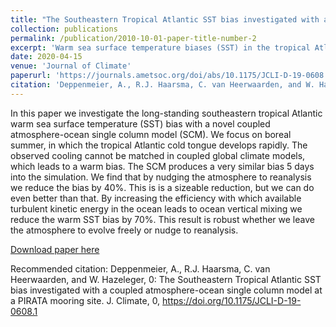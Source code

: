 ```yaml
---
title: "The Southeastern Tropical Atlantic SST bias investigated with a coupled atmosphere-ocean single column model at a PIRATA mooring site"
collection: publications
permalink: /publication/2010-10-01-paper-title-number-2
excerpt: 'Warm sea surface temperature biases (SST) in the tropical Atlantic form a longstanding problem in coupled general circulation models (CGCMs). Considerable efforts to understand the origins of these biases and alleviate them have been undertaken, but state-of-the-art CGCMs still suffer from biases very similar to those of the generation of models before. In this study, we use a powerful combination of in-situ moored buoy observations and a new coupled ocean-atmosphere single column model (SCM) with identical parameterization as a three dimensional CGCM to investigate the SST bias. We place the SCM at the location of a PIRATA mooring in the southeastern tropical Atlantic, where large SST biases occur in CGCMs. The SCM version of the state-of-the-art coupled GCM EC-Earth performs well for the first five days of the simulation. Then, it develops an SST bias very similar to that of its three dimensional counterpart. Through a series of sensitivity experiments we demonstrate that the SST bias can be reduced by 70 %. We achieve this result by enhancing the turbulent vertical ocean mixing efficiency in the ocean parameterization scheme. The under-representation of vertical mixing in three dimensional CGCMs is a candidate for causing the warm SST bias. We further show that surface shortwave radiation does not cause the SST bias at the location of the PIRATA mooring. Rather, a warm atmospheric near-surface temperature bias and a wet moisture bias contribute to it. Strongly nudging the atmosphere to profiles from reanalysis data reduces the SST bias by 40 %.'
date: 2020-04-15
venue: 'Journal of Climate'
paperurl: 'https://journals.ametsoc.org/doi/abs/10.1175/JCLI-D-19-0608.1'
citation: 'Deppenmeier, A., R.J. Haarsma, C. van Heerwaarden, and W. Hazeleger, 0: The Southeastern Tropical Atlantic SST bias investigated with a coupled atmosphere-ocean single column model at a PIRATA mooring site. J. Climate, 0, https://doi.org/10.1175/JCLI-D-19-0608.1'
---
```

In this paper we investigate the long-standing southeastern tropical Atlantic warm sea surface temperature (SST) bias with a novel coupled atmosphere-ocean single column model (SCM). We focus on boreal summer, in which the tropical Atlantic cold tongue develops rapidly. The observed cooling cannot be matched in coupled global climate models, which leads to a warm bias. The SCM produces a very similar bias 5 days into the simulation. We find that by nudging the atmosphere to reanalysis we reduce the bias by 40%. This is is a sizeable reduction, but we can do even better than that. By increasing the efficiency with which available turbulent kinetic energy in the ocean leads to ocean vertical mixing we reduce the warm SST bias by 70%. This result is robust whether we leave the atmosphere to evolve freely or nudge to reanalysis. 

[Download paper here](http://academicpages.github.io/files/DeppenmeierSCMMixing.pdf)

Recommended citation: Deppenmeier, A., R.J. Haarsma, C. van Heerwaarden, and W. Hazeleger, 0: The Southeastern Tropical Atlantic SST bias investigated with a coupled atmosphere-ocean single column model at a PIRATA mooring site. J. Climate, 0, https://doi.org/10.1175/JCLI-D-19-0608.1
